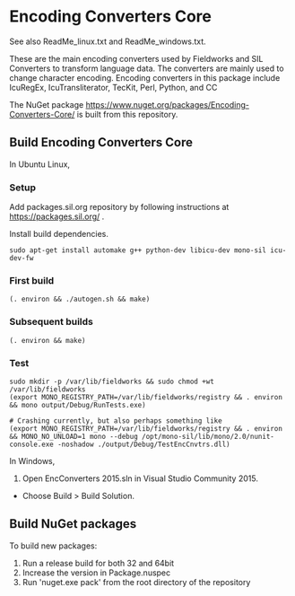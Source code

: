 # Encoding Converters Core

See also ReadMe_linux.txt and ReadMe_windows.txt.

These are the main encoding converters used by Fieldworks and SIL Converters to transform language data.
The converters are mainly used to change character encoding.
Encoding converters in this package include IcuRegEx, IcuTransliterator, TecKit, Perl, Python, and CC

The NuGet package https://www.nuget.org/packages/Encoding-Converters-Core/ is built from this repository.

## Build Encoding Converters Core

In Ubuntu Linux,

### Setup

Add packages.sil.org repository by following instructions at https://packages.sil.org/ .

Install build dependencies.

    sudo apt-get install automake g++ python-dev libicu-dev mono-sil icu-dev-fw

### First build

    (. environ && ./autogen.sh && make)

### Subsequent builds

    (. environ && make)

### Test

    sudo mkdir -p /var/lib/fieldworks && sudo chmod +wt /var/lib/fieldworks
    (export MONO_REGISTRY_PATH=/var/lib/fieldworks/registry && . environ && mono output/Debug/RunTests.exe)

    # Crashing currently, but also perhaps something like
    (export MONO_REGISTRY_PATH=/var/lib/fieldworks/registry && . environ && MONO_NO_UNLOAD=1 mono --debug /opt/mono-sil/lib/mono/2.0/nunit-console.exe -noshadow ./output/Debug/TestEncCnvtrs.dll)

In Windows,

1. Open EncConverters 2015.sln in Visual Studio Community 2015.
* Choose Build > Build Solution.

## Build NuGet packages

To build new packages:
1. Run a release build for both 32 and 64bit
2. Increase the version in Package.nuspec
3. Run 'nuget.exe pack' from the root directory of the repository


